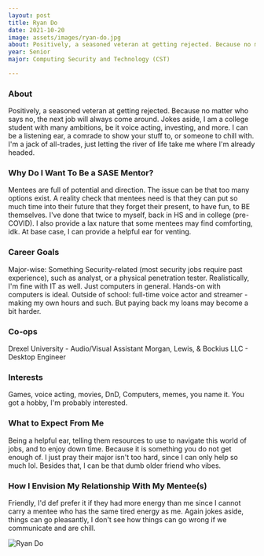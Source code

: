 ```yaml
---
layout: post
title: Ryan Do 
date: 2021-10-20
image: assets/images/ryan-do.jpg
about: Positively, a seasoned veteran at getting rejected. Because no matter who says no, the next job will always come around. Jokes aside, I am a college student with many ambitions, be it voice acting, investing, and more. I can be a listening ear, a comrade to show your stuff to, or someone to chill with. I'm a jack of all-trades, just letting the river of life take me where I'm already headed. 
year: Senior
major: Computing Security and Technology (CST)

---
```


### About

Positively, a seasoned veteran at getting rejected. Because no matter who says no, the next job will always come around. 
Jokes aside, I am a college student with many ambitions, be it voice acting, investing, and more. I can be a listening ear, a comrade to show your stuff to, or someone to chill with. 
I'm a jack of all-trades, just letting the river of life take me where I'm already headed. 

### Why Do I Want To Be a SASE Mentor?

Mentees are full of potential and direction. The issue can be that too many options exist. A reality check that mentees need is that they can put so much time into their future that they forget their present, to have fun, to BE themselves. I've done that twice to myself, back in HS and in college (pre-COVID). I also provide a lax nature that some mentees may find comforting, idk. At base case, I can provide a helpful ear for venting. 

### Career Goals

Major-wise: Something Security-related (most security jobs require past experience), such as analyst, or a physical penetration tester. 
Realistically, I'm fine with IT as well. Just computers in general. Hands-on with computers is ideal.
Outside of school: full-time voice actor and streamer - making my own hours and such. But paying back my loans may become a bit harder. 

### Co-ops

Drexel University - Audio/Visual Assistant
Morgan, Lewis, & Bockius LLC - Desktop Engineer

### Interests

Games, voice acting, movies, DnD, Computers, memes, you name it. You got a hobby, I'm probably interested. 

### What to Expect From Me

Being a helpful ear, telling them resources to use to navigate this world of jobs, and to enjoy down time. Because it is something you do not get enough of. I just pray their major isn't too hard, since I can only help so much lol. 
Besides that, I can be that dumb older friend who vibes. 

### How I Envision My Relationship With My Mentee(s) 

Friendly, I'd def prefer it if they had more energy than me since I cannot carry a mentee who has the same tired energy as me. 
Again jokes aside, things can go pleasantly, I don't see how things can go wrong if we communicate and are chill. 

<div class="text-center my-5">
    <img src="{ "https://sase-drexel.github.io/mentorship-2021/assets/images/ryan-do.jpg" | absolute_url }" alt="Ryan Do" class="rounded post-img" />
</div>
